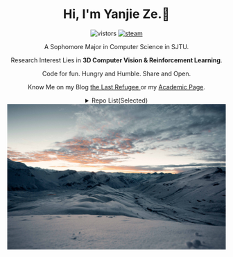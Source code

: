 <h1 align="center">Hi, I'm Yanjie Ze.👋 </h1>
<p align="center">
  <img src="https://visitor-badge.glitch.me/badge?page_id=YanjieZe" alt="vistors" />
  <a href="https://steamcommunity.com/profiles/76561198293759746/"><img src="https://img.shields.io/badge/@ZYJesus-1DA1F2?style=flat&logo=Steam&logoColor=black" alt="steam"/></a>
</p>
<p align="center"> A Sophomore Major in Computer Science in SJTU. </p>
<p align="center"> Research Interest Lies in <strong>3D Computer Vision & Reinforcement Learning</strong>. </p>

<p align="center"> Code for fun. Hungry and Humble. Share and Open. <p> 
<p align="center"> Know Me on my Blog <a href ="https://yanjieze.xyz">the Last Refugee </a> or my <a href="https://yanjieze.xyz/academic/">Academic Page</a>.</p>




<details>

  <summary align="center">  Repo List(Selected) </summary>
    
   

- Vision(2D and 3D)

  - [UNet on SUN RGB-D](https://github.com/YanjieZe/UNet)
  - [PointGroup on ScanNet](https://github.com/YanjieZe/pointgroup)
  - [Image Caption Generator](https://github.com/YanjieZe/image-caption-generator)
  - [PointNet on Shapenet](https://github.com/YanjieZe/experiment_with_pointnet)
  - [PointPillars on Kitti](https://github.com/YanjieZe/PointPillars)
  - [Vision Localization SLAM Project](https://github.com/YanjieZe/visionLocalization)(Based on YOLOV5 & PnP)
  
- Reinforcement Learning

  - QMIX

- Course Projects and Labs and Notes
  - [SJTU Course Notes](https://github.com/YanjieZe/SJTU_Course_Notes) (pdf and code) 
  - [Final Project for SJTU CS214:Algorithm and Complexity(English)](https://github.com/YanjieZe/Project-CS214) (pdf and code)
  
  - [Labs for SJTU CS214:Algorithm and Complexity(English)](https://github.com/YanjieZe/CS214-Algorithm-and-Complexity)(pdf and code)
  
  - [Project:Reinforcement Learning for UC Berkeley CS188](https://github.com/YanjieZe/Project-Reinforcement-Learning) (code)
  
  - [Projects for SJTU CS356: Operating Systems(Chinese)](https://github.com/YanjieZe/OperatingSystem-Labs) (pdf and code)
  
   </details>

<center>
<img src="https://github.com/YanjieZe/YanjieZe/blob/master/background.JPG" alt="back ground" style="zoom:50%;"/>
  </center>
